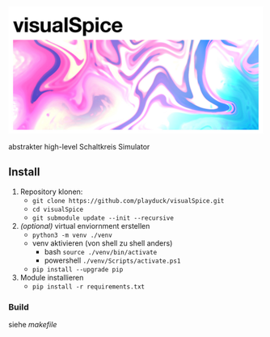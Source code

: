 ![visualSpice](./assets/splash.jpg "visualSpice")

abstrakter high-level Schaltkreis Simulator

## Install

1. Repository klonen:
    - `git clone https://github.com/playduck/visualSpice.git`
    - `cd visualSpice`
    - `git submodule update --init --recursive`
2. _(optional)_ virtual enviornment erstellen
    - `python3 -m venv ./venv`
    - venv aktivieren (von shell zu shell anders)
        - bash `source ./venv/bin/activate`
        - powershell `./venv/Scripts/activate.ps1`
    - `pip install --upgrade pip`
3. Module installieren
    - `pip install -r requirements.txt`

### Build

siehe _makefile_
